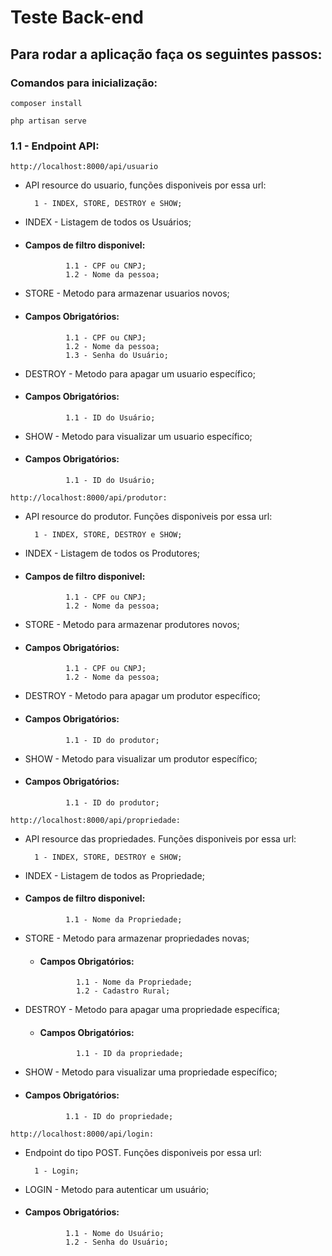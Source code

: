 # Teste Back-end

## Para rodar a aplicação faça os seguintes passos:

###  Comandos para inicialização:
```code
composer install
```
```code
php artisan serve
```
### 1.1 - Endpoint API:
```code
http://localhost:8000/api/usuario
```
* API resource do usuario, funções disponiveis por essa url:
     
        1 - INDEX, STORE, DESTROY e SHOW;
        
* INDEX - Listagem de todos os Usuários;
            
 * ####      Campos de filtro disponivel: 
                1.1 - CPF ou CNPJ;
                1.2 - Nome da pessoa;

* STORE - Metodo para armazenar usuarios novos;
 * ####      Campos Obrigatórios: 
                1.1 - CPF ou CNPJ;
                1.2 - Nome da pessoa;
                1.3 - Senha do Usuário;

* DESTROY - Metodo para apagar um usuario específico;
 * ####      Campos Obrigatórios: 
                1.1 - ID do Usuário;

* SHOW - Metodo para visualizar um usuario específico;
 * ####      Campos Obrigatórios: 
                1.1 - ID do Usuário;
```code
http://localhost:8000/api/produtor:
```    
* API resource do produtor. Funções disponiveis por essa url:
     
        1 - INDEX, STORE, DESTROY e SHOW;

* INDEX - Listagem de todos os Produtores;
            
 * ####      Campos de filtro disponivel: 
                1.1 - CPF ou CNPJ;
                1.2 - Nome da pessoa;

* STORE - Metodo para armazenar produtores novos; 
 
 * ####      Campos Obrigatórios: 
                1.1 - CPF ou CNPJ;
                1.2 - Nome da pessoa;

* DESTROY - Metodo para apagar um produtor específico;
 
 * ####      Campos Obrigatórios: 
                1.1 - ID do produtor;

* SHOW - Metodo para visualizar um produtor específico;
 
 * ####      Campos Obrigatórios: 
                1.1 - ID do produtor;
```code
http://localhost:8000/api/propriedade:
```
* API resource das propriedades. Funções disponiveis por essa url:
     
        1 - INDEX, STORE, DESTROY e SHOW;
        
* INDEX - Listagem de todos as Propriedade;
            
 * ####      Campos de filtro disponivel: 
                1.1 - Nome da Propriedade;

* STORE - Metodo para armazenar propriedades novas; 
  * ####     Campos Obrigatórios: 
                1.1 - Nome da Propriedade;
                1.2 - Cadastro Rural;

* DESTROY - Metodo para apagar uma propriedade específica;
  * ####     Campos Obrigatórios: 
                1.1 - ID da propriedade;

* SHOW - Metodo para visualizar uma propriedade específico;
 * ####      Campos Obrigatórios: 
                1.1 - ID do propriedade;
```code
http://localhost:8000/api/login:
```
* Endpoint do tipo POST. Funções disponiveis por essa url:
        
        1 - Login;

* LOGIN - Metodo para autenticar um usuário;

 * ####      Campos Obrigatórios: 
                1.1 - Nome do Usuário;
                1.2 - Senha do Usuário;

